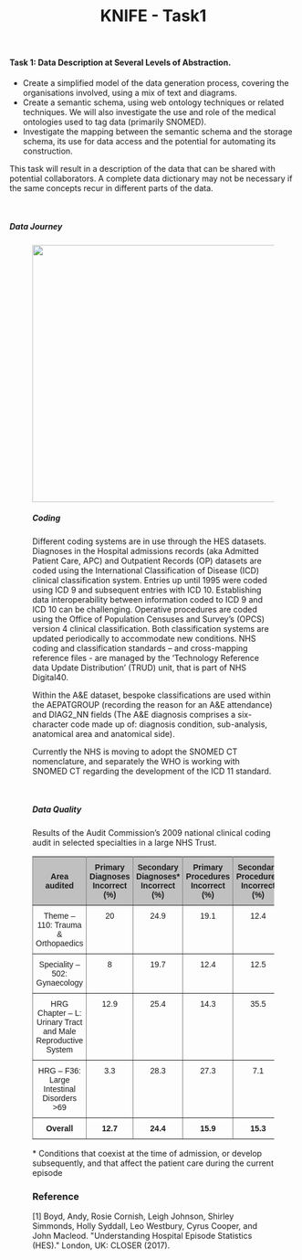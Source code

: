 ﻿---
title: "KNIFE - Task1"
layout: textlay
excerpt: "KNIFE - Task1"
sitemap: false
permalink: /task1/
---


#### **Task 1: Data Description at Several Levels of Abstraction.**

*  Create a simplified model of the data generation process, covering the organisations involved, using a mix of text and diagrams.
*  Create a semantic schema, using web ontology techniques or related techniques. We will also investigate the use and role of the medical ontologies used to tag data (primarily SNOMED).
*  Investigate the mapping between the semantic schema and the storage schema, its use for data access and the potential for automating its construction.

This task will result in a description of the data that can be shared with potential collaborators. A complete data dictionary may not be necessary if the same concepts recur in different parts of the data.

<br>

##### **Data Journey**

<figure class="center"> <img src="{{ site.url }}{{ site.baseurl }}/images/background/databases.png" style="width: 450px" align="middle">


<br>

##### **Coding**
Different coding systems are in use through the HES datasets. Diagnoses in the Hospital admissions records (aka Admitted Patient Care, APC) and Outpatient Records (OP) datasets are coded using the International Classification of Disease (ICD) clinical classification system. Entries up until 1995 were coded using ICD 9 and subsequent entries with ICD 10. 
Establishing data interoperability between information coded to ICD 9 and ICD 10 can be challenging. Operative procedures are coded using the Office of Population Censuses and Survey’s (OPCS) version 4 clinical classification. Both classification systems are updated periodically to accommodate new conditions. NHS coding and classification standards – and cross-mapping reference files -
are managed by the ‘Technology Reference data Update Distribution’ (TRUD) unit, that is part of NHS Digital40. 

Within the A&E dataset, bespoke classifications are used within the AEPATGROUP (recording the reason for an A&E attendance) and DIAG2_NN fields (The A&E diagnosis comprises a six-character code made up of: diagnosis condition, sub-analysis, anatomical area and anatomical side).

Currently the NHS is moving to adopt the SNOMED CT nomenclature, and separately the WHO is working with SNOMED CT regarding the development of the ICD 11 standard.






<br>

##### **Data Quality**

Results of the Audit Commission’s 2009 national clinical coding audit in selected specialties in a large NHS Trust.
<style type="text/css">
.tg  {border-collapse:collapse;border-spacing:0;}
.tg td{font-family:Arial, sans-serif;font-size:14px;padding:10px 5px;border-style:solid;border-width:1px;overflow:hidden;word-break:normal;border-color:black;}
.tg th{font-family:Arial, sans-serif;font-size:14px;font-weight:normal;padding:10px 5px;border-style:solid;border-width:1px;overflow:hidden;word-break:normal;border-color:black;}
.tg .tg-zlqz{font-weight:bold;background-color:#c0c0c0;border-color:inherit;text-align:center;vertical-align:top}
.tg .tg-3r9o{font-weight:bold;background-color:#c0c0c0;border-color:inherit;text-align:center}
.tg .tg-c3ow{border-color:inherit;text-align:center;vertical-align:top}
.tg .tg-7btt{font-weight:bold;border-color:inherit;text-align:center;vertical-align:top}
</style>
<table class="tg">
  <tr>
    <th class="tg-3r9o">Area audited</th>
    <th class="tg-zlqz">Primary<br>Diagnoses<br>Incorrect<br>(%)</th>
    <th class="tg-zlqz">Secondary<br>Diagnoses*<br>Incorrect<br>(%)</th>
    <th class="tg-zlqz">Primary<br>Procedures<br>Incorrect<br>(%)</th>
    <th class="tg-zlqz">Secondary<br>Procedures<br>Incorrect<br>(%)</th>
  </tr>
  <tr>
    <td class="tg-c3ow">Theme – 110: Trauma &amp; Orthopaedics</td>
    <td class="tg-c3ow">20</td>
    <td class="tg-c3ow">24.9</td>
    <td class="tg-c3ow">19.1</td>
    <td class="tg-c3ow">12.4</td>
  </tr>
  <tr>
    <td class="tg-c3ow">Speciality – 502: Gynaecology</td>
    <td class="tg-c3ow">8</td>
    <td class="tg-c3ow">19.7</td>
    <td class="tg-c3ow">12.4</td>
    <td class="tg-c3ow">12.5</td>
  </tr>
  <tr>
    <td class="tg-c3ow">HRG Chapter – L: Urinary Tract <br>and Male Reproductive System</td>
    <td class="tg-c3ow">12.9</td>
    <td class="tg-c3ow">25.4</td>
    <td class="tg-c3ow">14.3</td>
    <td class="tg-c3ow">35.5</td>
  </tr>
  <tr>
    <td class="tg-c3ow">HRG – F36: Large Intestinal<br>Disorders &gt;69</td>
    <td class="tg-c3ow">3.3</td>
    <td class="tg-c3ow">28.3</td>
    <td class="tg-c3ow">27.3</td>
    <td class="tg-c3ow">7.1</td>
  </tr>
  <tr>
    <td class="tg-7btt">Overall</td>
    <td class="tg-7btt">12.7</td>
    <td class="tg-7btt">24.4</td>
    <td class="tg-7btt">15.9</td>
    <td class="tg-7btt">15.3</td>
  </tr>
</table>
* Conditions that coexist at the time of admission, or develop subsequently, and that affect the patient care during the current episode
<br>






### Reference
[1] Boyd, Andy, Rosie Cornish, Leigh Johnson, Shirley Simmonds, Holly Syddall, Leo Westbury, Cyrus Cooper, and John Macleod. "Understanding Hospital Episode Statistics (HES)." London, UK: CLOSER (2017).